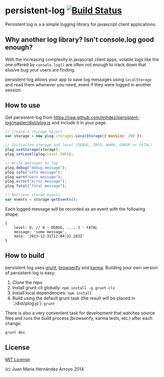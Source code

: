# persistent-log [![Build Status](https://travis-ci.org/jmhdez/persistent-log.png?branch=master)](https://travis-ci.org/jmhdez/persistent-log)

Persistent log is a a simple logging library for javascript client applications.

## Why another log library? Isn't console.log good enough?

With the increasing complexity in javascript client apps, volatile logs like the one offered by `console.log()` are often not enough to track down that elusive bug your users are finding.

persistent-log allows your app to save log messages using `localStorage` and read them whenever you need, event if they were logged in another session.

## How to use

Get persistent-log from https://raw.github.com/jmhdez/persistent-log/master/dist/plog.js and include it in your page.

```Javascript
// Create a storage object
var storage = new plog.storages.LocalStorage({ maxSize: 200 });

// Initialize storage and level (DEBUG, INFO, WARN, ERROR or FATAL)
plog.useStorage(storage);
plog.setLevel(plog.level.INFO);

// Write messages to log
plog.debug("debug message");
plog.info("info message");
plog.warn("warn message");
plog.error("error message");
plog.fatal("fatal message");

// Retrieve stored events
var events = storage.getEvents();
```

Each logged message will be recorded as an event with the following shape:

```
{
	level: 0, // 0 - DEBUG, ..., 3 - FATAL
	message: 'some message',
	date: '2013-12-31T12:04:32.283Z'
}
```

## How to build

persistent-log uses [grunt](http://gruntjs.com/), [browserify](http://browserify.org/) and [karma](http://karma-runner.github.io/0.10/index.html). Building your own version of persistent-log is easy:

1. Clone the repo
2. Install grunt-cli globally: `npm install -g grunt-cli`
3. Install local dependencies: `npm install`
4. Build using the default grunt task (the result will be placed in './dist/plog.js'): `grunt`

There is also a very convenient task for development that watches source files and runs the build process (browserify, karma tests, etc.) after each change:

`grunt dev`

## License

[MIT License](http://opensource.org/licenses/MIT)

(c) Juan María Hernández Arroyo 2014

